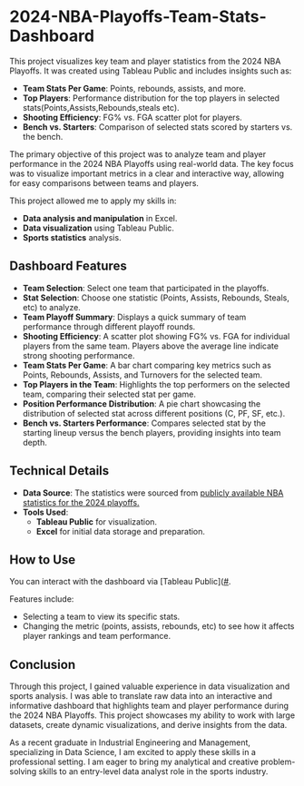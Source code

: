 # 2024-NBA-Playoffs-Team-Stats-Dashboard

This project visualizes key team and player statistics from the 2024 NBA Playoffs. It was created using Tableau Public and includes insights such as:
- **Team Stats Per Game**: Points, rebounds, assists, and more.
- **Top Players**: Performance distribution for the top players in selected stats(Points,Assists,Rebounds,steals etc).
- **Shooting Efficiency**: FG% vs. FGA scatter plot for players.
- **Bench vs. Starters**: Comparison of selected stats scored by starters vs. the bench.

The primary objective of this project was to analyze team and player performance in the 2024 NBA Playoffs using real-world data. The key focus was to visualize important metrics in a clear and interactive way, allowing for easy comparisons between teams and players.

This project allowed me to apply my skills in:
- **Data analysis and manipulation** in Excel.
- **Data visualization** using Tableau Public.
- **Sports statistics** analysis.

## Dashboard Features
- **Team Selection**: Select one team that participated in the playoffs.
- **Stat Selection**: Choose one statistic (Points, Assists, Rebounds, Steals, etc) to analyze.
- **Team Playoff Summary**: Displays a quick summary of team performance through different playoff rounds. 
- **Shooting Efficiency**: A scatter plot showing FG% vs. FGA for individual players from the same team. Players above the average line indicate strong shooting performance.
- **Team Stats Per Game**: A bar chart comparing key metrics such as Points, Rebounds, Assists, and Turnovers for the selected team.
- **Top Players in the Team**: Highlights the top performers on the selected team, comparing their selected stat per game.
- **Position Performance Distribution**: A pie chart showcasing the distribution of selected stat across different positions (C, PF, SF, etc.).
- **Bench vs. Starters Performance**: Compares selected stat by the starting lineup versus the bench players, providing insights into team depth.

## Technical Details

- **Data Source**: The statistics were sourced from [publicly available NBA statistics for the 2024 playoffs.](https://www.basketball-reference.com/playoffs/NBA_2024_per_game.html)
- **Tools Used**:
  - **Tableau Public** for visualization.
  - **Excel** for initial data storage and preparation.

## How to Use

You can interact with the dashboard via [Tableau Public]([#](https://public.tableau.com/views/NBAplayoffs2024/Dashboard1?:language=en-US&:sid=&:redirect=auth&:display_count=n&:origin=viz_share_link).

Features include:
- Selecting a team to view its specific stats.
- Changing the metric (points, assists, rebounds, etc) to see how it affects player rankings and team performance.


## Conclusion

Through this project, I gained valuable experience in data visualization and sports analysis. I was able to translate raw data into an interactive and informative dashboard that highlights team and player performance during the 2024 NBA Playoffs. This project showcases my ability to work with large datasets, create dynamic visualizations, and derive insights from the data.

As a recent graduate in Industrial Engineering and Management, specializing in Data Science, I am excited to apply these skills in a professional setting. I am eager to bring my analytical and creative problem-solving skills to an entry-level data analyst role in the sports industry.
